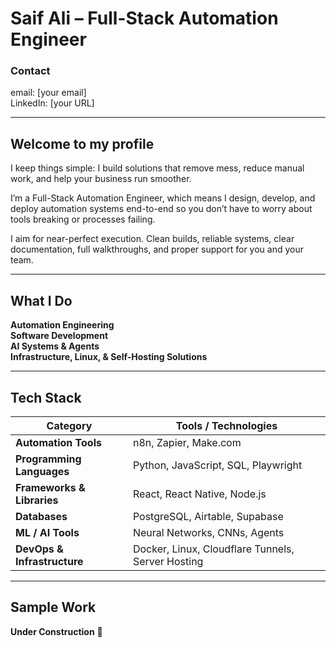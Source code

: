 # **Saif Ali – Full-Stack Automation Engineer**

### **Contact**
email: [your email]  
LinkedIn: [your URL]

---

## **Welcome to my profile**

I keep things simple: I build solutions that remove mess, reduce manual work, and help your business run smoother.

I’m a Full-Stack Automation Engineer, which means I design, develop, and deploy automation systems end-to-end so you don’t have to worry about tools breaking or processes failing.

I aim for near-perfect execution. Clean builds, reliable systems, clear documentation, full walkthroughs, and proper support for you and your team.

---

## **What I Do**

**Automation Engineering**  
**Software Development**  
**AI Systems & Agents**  
**Infrastructure, Linux, & Self-Hosting Solutions**

---

## **Tech Stack**

| Category | Tools / Technologies |
|----------|------------------------|
| **Automation Tools** | n8n, Zapier, Make.com |
| **Programming Languages** | Python, JavaScript, SQL, Playwright |
| **Frameworks & Libraries** | React, React Native, Node.js |
| **Databases** | PostgreSQL, Airtable, Supabase |
| **ML / AI Tools** | Neural Networks, CNNs, Agents |
| **DevOps & Infrastructure** | Docker, Linux, Cloudflare Tunnels, Server Hosting |

---

## **Sample Work**
**Under Construction** 🚧
